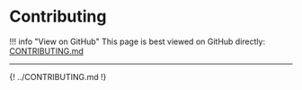 # Contributing

!!! info "View on GitHub"
    This page is best viewed on GitHub directly:
    [CONTRIBUTING.md](https://github.com/yaniv-golan/openai-model-registry/blob/main/CONTRIBUTING.md)

---

{! ../CONTRIBUTING.md !}
